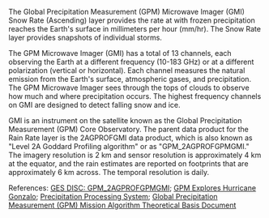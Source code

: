 The Global Precipitation Measurement (GPM) Microwave Imager (GMI) Snow Rate (Ascending) layer provides the rate at with frozen precipitation reaches the Earth's surface in millimeters per hour (mm/hr). The Snow Rate layer provides snapshots of individual storms.

The GPM Microwave Imager (GMI) has a total of 13 channels, each observing the Earth at a different frequency (10-183 GHz) or at a different polarization (vertical or horizontal).  Each channel measures the natural emission from the Earth's surface, atmospheric gases, and precipitation. The GPM Microwave Imager sees through the tops of clouds to observe how much and where precipitation occurs.  The highest frequency channels on GMI are designed to detect falling snow and ice.

GMI is an instrument on the satellite known as the Global Precipitation Measurement (GPM) Core Observatory. The parent data product for the Rain Rate layer is the 2AGPROFGMI data product, which is also known as "Level 2A Goddard Profiling algorithm" or as "GPM_2AGPROFGPMGMI." The imagery resolution is 2 km and sensor resolution is approximately 4 km at the equator, and the rain estimates are reported on footprints that are approximately 6 km across. The temporal resolution is daily.

References: [GES DISC: GPM_2AGPROFGPMGMI](https://disc.gsfc.nasa.gov/datasets/GPM_2AGPROFGPMGMI_V05/summary); [GPM Explores Hurricane Gonzalo](https://svs.gsfc.nasa.gov/cgi-bin/details.cgi?aid=4230);
[Precipitation Processing System](https://pps.gsfc.nasa.gov); [Global Precipitation Measurement (GPM) Mission Algorithm Theoretical Basis Document](http://rain.atmos.colostate.edu/ATBD/ATBD_GPM_Aug1_2014.pdf)
